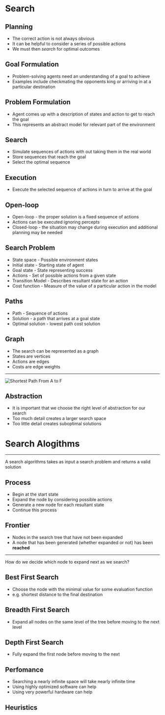 Search
======

Planning
--------

- The correct action is not always obvious
- It can be helpful to consider a series of possible actions
- We must then *search* for optimal outcomes

Goal Formulation
----------------

- Problem-solving agents need an understanding of a goal to achieve
- Examples include checkmating the opponents king or arriving in at a particular destination

Problem Formulation
-------------------

- Agent comes up with a description of states and action to get to reach the goal
- This represents an abstract model for relevant part of the environment

Search
------

- Simulate sequences of actions with out taking them in the real world
- Store sequences that reach the goal
- Select the optimal sequence

Execution
---------

- Execute the selected sequence of actions in turn to arrive at the goal

Open-loop
---------

- Open-loop - the proper solution is a fixed sequence of actions
- Actions can be executed ignoring percepts
- Closed-loop - the situation may change during execution and additional planning may be needed

Search Problem
--------------

- State space - Possible environment states
- Initial state - Starting state of agent
- Goal state - State representing success
- Actions - Set of possible actions from a given state
- Transition Model - Describes resultant state for an action
- Cost function - Measure of the value of a particular action in the model

Paths
-----

- Path - Sequence of actions
- Solution - a path that arrives at a goal state
- Optimal solution - lowest path cost solution

Graph
-----

- The search can be represented as a graph
- States are vertices
- Actions are edges
- Costs are edge weights

---

![Shortest Path From A to F](https://upload.wikimedia.org/wikipedia/commons/3/3b/Shortest_path_with_direct_weights.svg)

Abstraction
-----------

- It is important that we choose the right level of abstraction for our search
- Too much detail creates a larger search space
- Too little detail creates suboptimal solutions

Search Alogithms
================

---

A search algorithms takes as input a search problem and returns a valid solution

Process
-------

- Begin at the start state
- Expand the node by considering possible actions
- Generate a new node for each resultant state
- Continue this process

Frontier
--------

- Nodes in the search tree that have not been expanded
- A node that has been generated (whether expanded or not) has been **reached**

---

How do we decide which node to expand next as we search?

Best First Search
-----------------

- Choose the node with the minimal value for some evaluation function
- e.g. shortest distance to the final destination

Breadth First Search
--------------------

- Expand all nodes on the same level of the tree before moving to the next level

Depth First Search
------------------

- Fully expand the first node before moving to the next

Perfomance
----------

- Searching a nearly infinite space will take nearly infinite time
- Using highly optimized software can help
- Using very powerful hardware can help

Heuristics
----------


